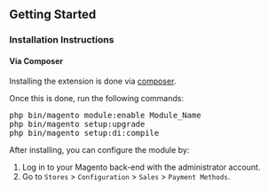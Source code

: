 ## Getting Started

### Installation Instructions

#### Via Composer

Installing the extension is done via [composer](https://getcomposer.org/). 

Once this is done, run the following commands:

<pre>
php bin/magento module:enable Module_Name
php bin/magento setup:upgrade
php bin/magento setup:di:compile
</pre>


After installing, you can configure the module by:

1. Log in to your Magento back-end with the administrator account.
2. Go to `Stores` > `Configuration` > `Sales` > `Payment Methods`.
